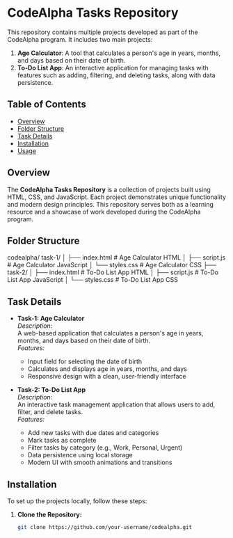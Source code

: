# CodeAlpha Tasks Repository

This repository contains multiple projects developed as part of the CodeAlpha program. It includes two main projects:
1. **Age Calculator**: A tool that calculates a person's age in years, months, and days based on their date of birth.
2. **To-Do List App**: An interactive application for managing tasks with features such as adding, filtering, and deleting tasks, along with data persistence.

## Table of Contents

- [Overview](#overview)
- [Folder Structure](#folder-structure)
- [Task Details](#task-details)
- [Installation](#installation)
- [Usage](#usage)

## Overview

The **CodeAlpha Tasks Repository** is a collection of projects built using HTML, CSS, and JavaScript. Each project demonstrates unique functionality and modern design principles. This repository serves both as a learning resource and a showcase of work developed during the CodeAlpha program.

## Folder Structure

codealpha/ 
task-1/ │ 
├── index.html # Age Calculator HTML │ 
├── script.js # Age Calculator JavaScript │ 
└── styles.css # Age Calculator CSS ├── 
task-2/ │ 
├── index.html # To-Do List App HTML │ 
├── script.js # To-Do List App JavaScript │ 
└── styles.css # To-Do List App CSS 


## Task Details

- **Task-1: Age Calculator**  
  *Description:*  
  A web-based application that calculates a person's age in years, months, and days based on their date of birth.  
  *Features:*  
  - Input field for selecting the date of birth  
  - Calculates and displays age in years, months, and days  
  - Responsive design with a clean, user-friendly interface

- **Task-2: To-Do List App**  
  *Description:*  
  An interactive task management application that allows users to add, filter, and delete tasks.  
  *Features:*  
  - Add new tasks with due dates and categories  
  - Mark tasks as complete  
  - Filter tasks by category (e.g., Work, Personal, Urgent)  
  - Data persistence using local storage  
  - Modern UI with smooth animations and transitions

## Installation

To set up the projects locally, follow these steps:

1. **Clone the Repository:**

   ```bash
   git clone https://github.com/your-username/codealpha.git

